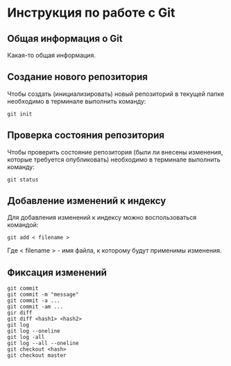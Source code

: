 # Инструкция по работе с Git

## Общая информация о Git

Какая-то общая информация.

## Создание нового репозитория

Чтобы создать (инициализировать) новый репозиторий в текущей папке необходимо в терминале выполнить команду:

    git init

## Проверка состояния репозитория

Чтобы проверить состояние репозитория (были ли внесены изменения, которые требуется опубликовать) необходимо в терминале выполнить команду:

    git status

## Добавление изменений к индексу

Для добавления изменений к индексу можно воспользоваться командой:

    git add < filename >

Где < filename > - имя файла, к которому будут применимы изменения.

## Фиксация изменений

    git commit
    git commit -m "message"
    git commit -a ...
    git commit -am ...
    gir diff
    git diff <hash1> <hash2>
    git log
    git log --oneline
    git log -all
    git log --all --oneline
    git checkout <hash>
    git checkout master